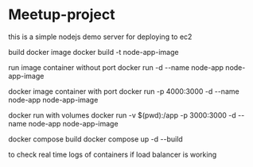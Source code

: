 # Meetup-project
this is a simple nodejs demo server for deploying to ec2

build docker image
docker build -t node-app-image 

run image container without port
docker run -d --name node-app node-app-image

docker image container with port
docker run -p 4000:3000 -d --name node-app node-app-image 

docker run with volumes 
docker run -v $(pwd):/app -p 3000:3000 -d --name node-app node-app-image

docker compose build 
docker compose up -d --build 

to check real time logs of containers if load balancer is working
